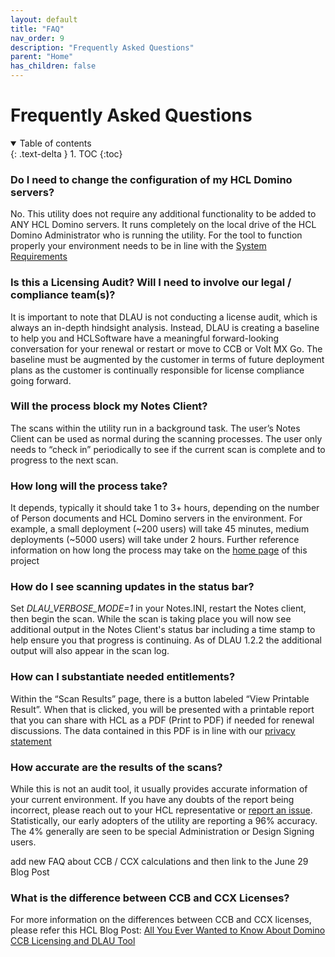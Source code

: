 ```yaml
---
layout: default
title: "FAQ"
nav_order: 9
description: "Frequently Asked Questions"
parent: "Home"
has_children: false
---
```

<h1>Frequently Asked Questions</h1>

<details open markdown="block">
  <summary>
    Table of contents
  </summary>
  {: .text-delta }
1. TOC
{:toc}
</details>


### Do I need to change the configuration of my HCL Domino servers?

No. This utility does not require any additional functionality to be added to ANY HCL Domino servers. It runs completely on the local drive of the HCL Domino Administrator who is running the utility. For the tool to function properly your environment needs to be in line with the [System Requirements](requirements.md)

### Is this a Licensing Audit? Will I need to involve our legal / compliance team(s)?

It is important to note that DLAU is not conducting a license audit, which is always an in-depth hindsight analysis. Instead, DLAU is creating a baseline to help you and HCLSoftware have a meaningful forward-looking conversation for your renewal or restart or move to CCB or Volt MX Go. The baseline must be augmented by the customer in terms of future deployment plans as the customer is continually responsible for license compliance going forward.

### Will the process block my Notes Client?

The scans within the utility run in a background task. The user’s Notes Client can be used as normal during the scanning processes. The user only needs to “check in” periodically to see if the current scan is complete and to progress to the next scan.

### How long will the process take?

It depends, typically it should take 1 to 3+ hours, depending on the number of Person documents and HCL Domino servers in the environment. For example, a small deployment (~200 users) will take 45 minutes, medium deployments (~5000 users) will take under 2 hours.
Further reference information on how long the process may take on the [home page](index.md#performance--runtime) of this project

### How do I see scanning updates in the status bar?

Set *DLAU_VERBOSE_MODE=1* in your Notes.INI, restart the Notes client, then begin the scan. While the scan is taking place you will now see additional output in the Notes Client's status bar including a time stamp to help ensure you that progress is continuing. As of DLAU 1.2.2 the additional output will also appear in the scan log.

### How can I substantiate needed entitlements?

Within the “Scan Results” page, there is a button labeled “View Printable Result”. When that is clicked, you will be presented with a printable report that you can share with HCL as a PDF (Print to PDF) if needed for renewal discussions. The data contained in this PDF is in line with our [privacy statement](privacy.md)

### How accurate are the results of the scans?

While this is not an audit tool, it usually provides accurate information of your current environment. If you have any doubts of the report being incorrect, please reach out to your HCL representative or [report an issue](issues.md).
Statistically, our early adopters of the utility are reporting a 96% accuracy. The 4% generally are seen to be special Administration or Design Signing users.

add new FAQ about CCB / CCX calculations and then link to the June 29 Blog Post

### What is the difference between CCB and CCX Licenses?

For more information on the differences between CCB and CCX licenses, please refer this HCL Blog Post:
[All You Ever Wanted to Know About Domino CCB Licensing and DLAU Tool](https://blog.hcltechsw.com/domino/all-you-ever-wanted-to-know-about-domino-ccb-licensing-and-dlau-tool/?referrer=opensource.hcltechsw.com/domino-license-analysis-utility-DLAU/)